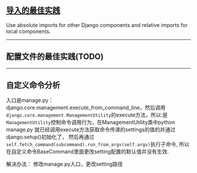 ## [导入的最佳实践](https://docs.djangoproject.com/en/dev/internals/contributing/writing-code/coding-style/#imports)

Use absolute imports for other Django components and relative imports for local components.

---
## 配置文件的最佳实践(TODO)

---
## 自定义命令分析

入口是manage.py：django.core.management.execute_from_command_line，然后调用`django.core.management.ManagementUtility`的execute方法，所以:是`ManagementUtility`控制命令调用行为，在ManagementUtility类中python manage.py 就已经调用execute方法获取命令传递的settings的值的并通过django.setup()初始化了， 然后再通过`self.fetch_command(subcommand).run_from_argv(self.argv)`执行子命令, 所以在自定义命令BaseCommand里面更改setting配置的默认值并没有生效.

解决办法： 修改manage.py入口，更改setting路径
